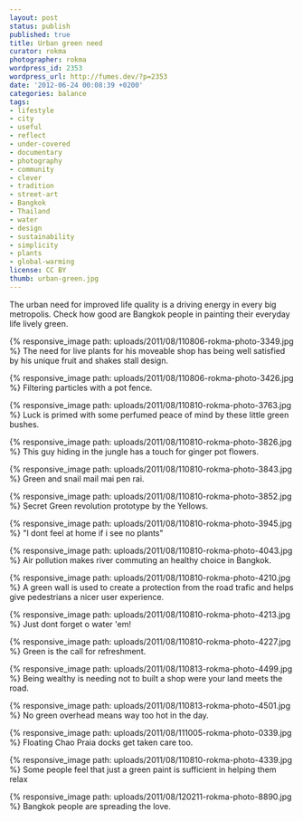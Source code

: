 ```yaml
---
layout: post
status: publish
published: true
title: Urban green need
curator: rokma
photographer: rokma
wordpress_id: 2353
wordpress_url: http://fumes.dev/?p=2353
date: '2012-06-24 00:08:39 +0200'
categories: balance
tags:
- lifestyle
- city
- useful
- reflect
- under-covered
- documentary
- photography
- community
- clever
- tradition
- street-art
- Bangkok
- Thailand
- water
- design
- sustainability
- simplicity
- plants
- global-warming
license: CC BY
thumb: urban-green.jpg
---
```

The urban need for improved life quality is a driving energy in every big metropolis. Check how good are Bangkok people in painting their everyday life lively green. 

{% responsive_image path: uploads/2011/08/110806-rokma-photo-3349.jpg %}
The need for live plants for his moveable shop has being well satisfied by his unique fruit and shakes stall design.

{% responsive_image path: uploads/2011/08/110806-rokma-photo-3426.jpg %}
Filtering particles with a pot fence.

{% responsive_image path: uploads/2011/08/110810-rokma-photo-3763.jpg %}
Luck is primed with some perfumed peace of mind by these little green bushes.

{% responsive_image path: uploads/2011/08/110810-rokma-photo-3826.jpg %}
This guy hiding in the jungle has a touch for ginger pot flowers.

{% responsive_image path: uploads/2011/08/110810-rokma-photo-3843.jpg %}
Green and snail mail mai pen rai.

{% responsive_image path: uploads/2011/08/110810-rokma-photo-3852.jpg %}
Secret Green revolution prototype by the Yellows.

{% responsive_image path: uploads/2011/08/110810-rokma-photo-3945.jpg %}
"I dont feel at home if i see no plants"

{% responsive_image path: uploads/2011/08/110810-rokma-photo-4043.jpg %}
Air pollution makes river commuting an healthy choice in Bangkok.

{% responsive_image path: uploads/2011/08/110810-rokma-photo-4210.jpg %}
A green wall is used to create a protection from the road trafic and helps give pedestrians a nicer user experience.

{% responsive_image path: uploads/2011/08/110810-rokma-photo-4213.jpg %}
Just dont forget o water 'em!

{% responsive_image path: uploads/2011/08/110810-rokma-photo-4227.jpg %}
Green is the call for refreshment.

{% responsive_image path: uploads/2011/08/110813-rokma-photo-4499.jpg %}
Being wealthy is needing not to built a shop were your land meets the road.

{% responsive_image path: uploads/2011/08/110813-rokma-photo-4501.jpg %}
No green overhead means way too hot in the day.

{% responsive_image path: uploads/2011/08/111005-rokma-photo-0339.jpg %}
Floating Chao Praia docks get taken care too.

{% responsive_image path: uploads/2011/08/110810-rokma-photo-4339.jpg %}
Some people feel that just a green paint is sufficient in helping them relax

{% responsive_image path: uploads/2011/08/120211-rokma-photo-8890.jpg %}
Bangkok people are spreading the love.
